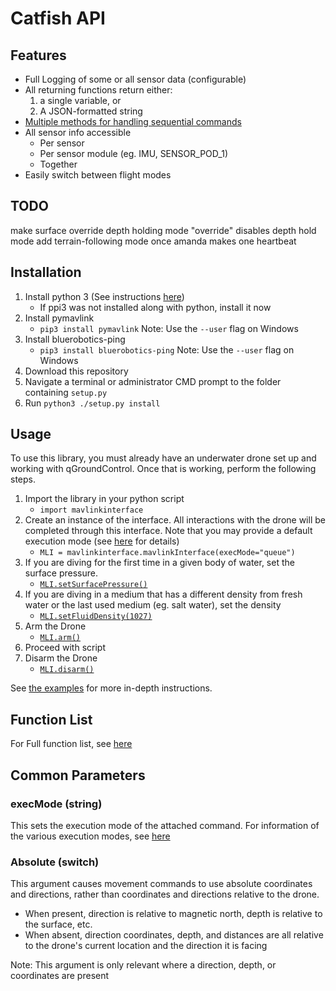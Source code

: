 # Catfish API

## Features

- Full Logging of some or all sensor data (configurable)
- All returning functions return either:
    1. a single variable, or
    2. A JSON-formatted string
- [Multiple methods for handling sequential commands](docs/executionModes.md)
- All sensor info accessible
  - Per sensor
  - Per sensor module (eg. IMU, SENSOR_POD_1)
  - Together
- Easily switch between flight modes

## TODO

make surface override depth holding mode
"override" disables depth hold mode
add terrain-following mode once amanda makes one
heartbeat

## Installation

1. Install python 3 (See instructions [here](https://realpython.com/installing-python/))
   - If ppi3 was not installed along with python, install it now
1. Install pymavlink
   - `pip3 install pymavlink` Note: Use the `--user` flag on Windows
1. Install bluerobotics-ping
   - `pip3 install bluerobotics-ping` Note: Use the `--user` flag on Windows
1. Download this repository
1. Navigate a terminal or administrator CMD prompt to the folder containing `setup.py`
1. Run `python3 ./setup.py install`

## Usage

To use this library, you must already have an underwater drone set up and working with qGroundControl.  Once that is working, perform the following steps.

1. Import the library in your python script
   - `import mavlinkinterface`
1. Create an instance of the interface. All interactions with the drone will be completed through this interface. Note that you may provide a default execution mode (see [here](docs/executionModes.md) for details)
   - `MLI = mavlinkinterface.mavlinkInterface(execMode="queue")`
1. If you are diving for the first time in a given body of water, set the surface pressure.
   - [`MLI.setSurfacePressure()`](docs/configuration/setSurfacePressure.md)
1. If you are diving in a medium that has a different density from fresh water or the last used medium (eg. salt water), set the density
   - [`MLI.setFluidDensity(1027)`](docs/configuration/setFluidDensity.md)
1. Arm the Drone
   - [`MLI.arm()`](docs/active/arm.md)
1. Proceed with script
1. Disarm the Drone
   - [`MLI.disarm()`](docs/active/disarm.md)

See [the examples](examples/) for more in-depth instructions.

## Function List

For Full function list, see [here](docs/functions.md)

## Common Parameters

### execMode (string)  

This sets the execution mode of the attached command. For information of the various execution modes, see [here](docs/executionModes.md)

### Absolute (switch)

This argument causes movement commands to use absolute coordinates and directions, rather than coordinates and directions relative to the drone.

- When present, direction is relative to magnetic north, depth is relative to the surface, etc.
- When absent, direction coordinates, depth, and distances are all relative to the drone's current location and the direction it is facing

Note: This argument is only relevant where a direction, depth, or coordinates are present
